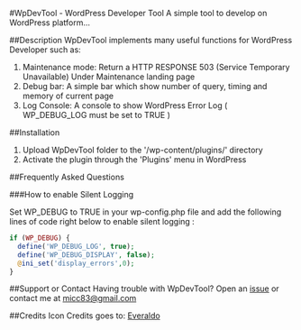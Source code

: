 #WpDevTool - WordPress Developer Tool
A simple tool to develop on WordPress platform...

##Description
WpDevTool implements many useful functions for WordPress Developer such as:

1. Maintenance mode: Return a HTTP RESPONSE 503 (Service Temporary Unavailable) Under Maintenance landing page
2. Debug bar: A simple bar which show number of query, timing and memory of current page
3. Log Console: A console to show WordPress Error Log ( WP_DEBUG_LOG must be set to TRUE )

##Installation

1. Upload WpDevTool folder to the '/wp-content/plugins/' directory
2. Activate the plugin through the 'Plugins' menu in WordPress

##Frequently Asked Questions

###How to enable Silent Logging

Set WP_DEBUG to TRUE in your wp-config.php file and add the following lines of code right below to enable silent logging :
```php
if (WP_DEBUG) {
  define('WP_DEBUG_LOG', true);
  define('WP_DEBUG_DISPLAY', false);
  @ini_set('display_errors',0);
}
```

##Support or Contact
Having trouble with WpDevTool? Open an [issue](https://github.com/micc83/WpDevTool/issues) or contact me at micc83@gmail.com

##Credits
Icon Credits goes to: [Everaldo](http://www.everaldo.com)
